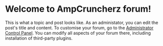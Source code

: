 # Welcome to AmpCruncherz forum!

This is what a topic and post looks like. As an administator, you can edit the post\'s title and content.
To customise your forum, go to the [Administrator Control Panel](../../admin). You can modify all aspects of your forum there, including installation of third-party plugins.
